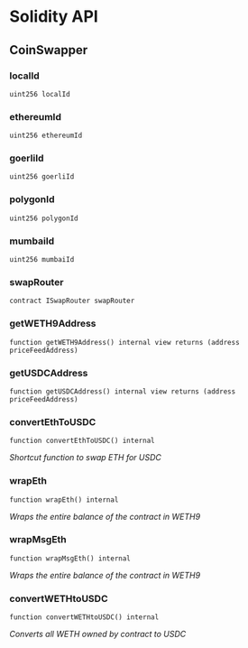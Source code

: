 # Solidity API

## CoinSwapper

### localId

```solidity
uint256 localId
```

### ethereumId

```solidity
uint256 ethereumId
```

### goerliId

```solidity
uint256 goerliId
```

### polygonId

```solidity
uint256 polygonId
```

### mumbaiId

```solidity
uint256 mumbaiId
```

### swapRouter

```solidity
contract ISwapRouter swapRouter
```

### getWETH9Address

```solidity
function getWETH9Address() internal view returns (address priceFeedAddress)
```

### getUSDCAddress

```solidity
function getUSDCAddress() internal view returns (address priceFeedAddress)
```

### convertEthToUSDC

```solidity
function convertEthToUSDC() internal
```

_Shortcut function to swap ETH for USDC_

### wrapEth

```solidity
function wrapEth() internal
```

_Wraps the entire balance of the contract in WETH9_

### wrapMsgEth

```solidity
function wrapMsgEth() internal
```

_Wraps the entire balance of the contract in WETH9_

### convertWETHtoUSDC

```solidity
function convertWETHtoUSDC() internal
```

_Converts all WETH owned by contract to USDC_

